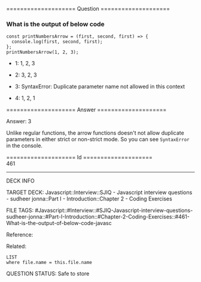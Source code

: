 ==================== Question ====================  

### What is the output of below code

<!-- codeblock-start -->
<pre><code class="hljs language-javascript"><span class="hljs-keyword">const</span> <span class="hljs-title function_">printNumbersArrow</span> = (<span class="hljs-params">first, second, first</span>) => {
  <span class="hljs-variable language_">console</span>.<span class="hljs-title function_">log</span>(first, second, first);
};
<span class="hljs-title function_">printNumbersArrow</span>(<span class="hljs-number">1</span>, <span class="hljs-number">2</span>, <span class="hljs-number">3</span>);
</code></pre>
<!-- codeblock-end -->

- 1: 1, 2, 3

- 2: 3, 2, 3

- 3: SyntaxError: Duplicate parameter name not allowed in this context

- 4: 1, 2, 1  

==================== Answer ====================  

Answer: 3

Unlike regular functions, the arrow functions doesn't not allow duplicate parameters in either strict or non-strict mode. So you can see `SyntaxError` in the console.

==================== Id ====================  
461

---

DECK INFO

TARGET DECK: Javascript::Interview::SJIQ - Javascript interview questions - sudheer jonna::Part I - Introduction::Chapter 2 - Coding Exercises

FILE TAGS: #Javascript::#Interview::#SJIQ-Javascript-interview-questions-sudheer-jonna::#Part-I-Introduction::#Chapter-2-Coding-Exercises::#461-What-is-the-output-of-below-code-javasc

Reference:

Related:

```dataview
LIST
where file.name = this.file.name
```

QUESTION STATUS: Safe to store
